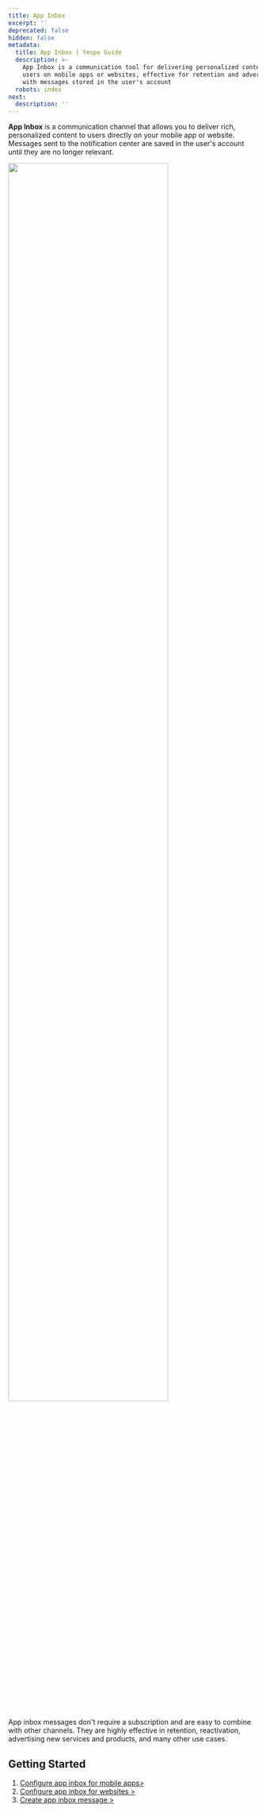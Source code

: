 ```yaml
---
title: App Inbox
excerpt: ''
deprecated: false
hidden: false
metadata:
  title: App Inbox | Yespo Guide
  description: >-
    App Inbox is a communication tool for delivering personalized content to
    users on mobile apps or websites, effective for retention and advertising,
    with messages stored in the user's account
  robots: index
next:
  description: ''
---
```

**App Inbox** is a communication channel that allows you to deliver rich, personalized content to users directly on your mobile app or website. Messages sent to the notification center are saved in the user's account until they are no longer relevant.

<Image align="center" width="80% " src="https://files.readme.io/6c47515-appinbox_example.gif" />

App inbox messages don't require a subscription and are easy to combine with other channels. They are highly effective in retention, reactivation, advertising new services and products, and many other use cases.

## Getting Started

1. [Configure app inbox for mobile apps>](https://docs.yespo.io/docs/app-inbox-for-mobile-apps)
2. [Configure app inbox for websites >](https://docs.yespo.io/docs/how-to-set-up-integration-for-app-inbox)
3. [Create app inbox message >](https://docs.yespo.io/docs/how-create-app-inbox-messages)